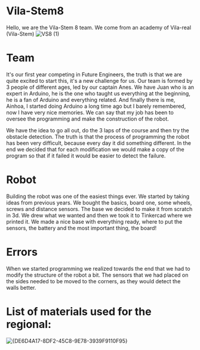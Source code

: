 # Vila-Stem8
Hello, we are the Vila-Stem 8 team. 
We come from an academy of Vila-real (Vila-Stem)
![VS8 (1)](https://github.com/user-attachments/assets/a4774f91-6fe7-40f2-a07a-25e1a2d4d9e4)
# Team
It's our first year competing in Future Engineers, the truth is that we are quite excited to start this, it's a new challenge for us.
Our team is formed by 3 people of different ages, led by our captain Anes.
We have Juan who is an expert in Arduino, he is the one who taught us everything at the beginning, he is a fan of Arduino and everything related.
And finally there is me, Ainhoa, I started doing Arduino a long time ago but I barely remembered, now I have very nice memories. We can say that my job has been to oversee the programming and make the construction of the robot.

We have the idea to go all out, do the 3 laps of the course and then try the obstacle detection. The truth is that the process of programming the robot has been very difficult, because every day it did something different. In the end we decided that for each modification we would make a copy of the program so that if it failed it would be easier to detect the failure.
# Robot
Building the robot was one of the easiest things ever. We started by taking ideas from previous years. We bought the basics, board one, some wheels, screws and distance sensors. The base we decided to make it from scratch in 3d. We drew what we wanted and then we took it to Tinkercad where we printed it. We made a nice base with everything ready, where to put the sensors, the battery and the most important thing, the board!
# Errors
When we started programming we realized towards the end that we had to modify the structure of the robot a bit. The sensors that we had placed on the sides needed to be moved to the corners, as they would detect the walls better.

# List of materials used for the regional:

![{DE6D4A17-8DF2-45C8-9E78-3939F9110F95}](https://github.com/user-attachments/assets/a7a883ee-b089-45c3-998b-ecc6a5885cd1)




